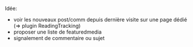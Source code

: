 Idée:
* voir les nouveaux post/comm depuis dernière visite sur une page dédié (=> plugin ReadingTracking)
* proposer une liste de featuredmedia
* signalement de commentaire ou sujet